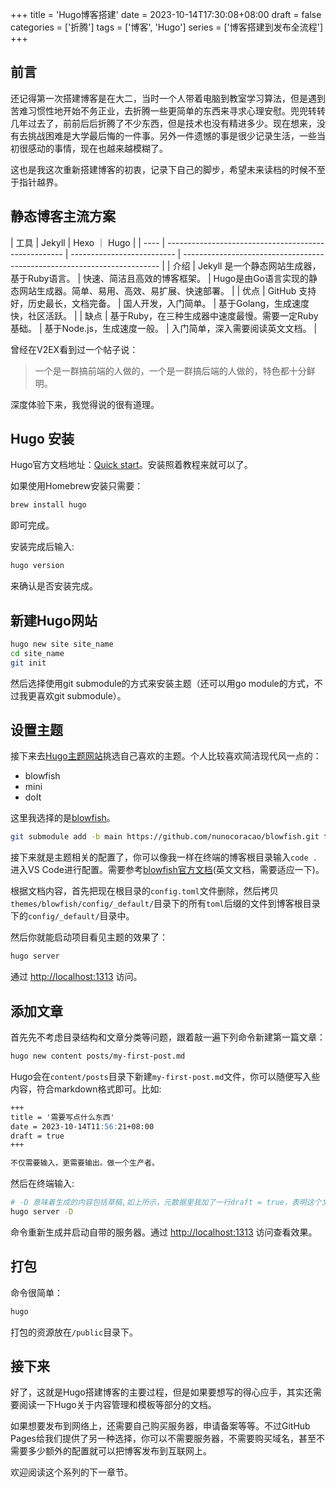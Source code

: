 +++
title = 'Hugo博客搭建'
date = 2023-10-14T17:30:08+08:00
draft = false
categories = ['折腾']
tags = ['博客', 'Hugo']
series = ['博客搭建到发布全流程']
+++

## 前言

还记得第一次搭建博客是在大二，当时一个人带着电脑到教室学习算法，但是遇到苦难习惯性地开始不务正业，去折腾一些更简单的东西来寻求心理安慰。兜兜转转几年过去了，前前后后折腾了不少东西，但是技术也没有精进多少。现在想来，没有去挑战困难是大学最后悔的一件事。另外一件遗憾的事是很少记录生活，一些当初很感动的事情，现在也越来越模糊了。

这也是我这次重新搭建博客的初衷，记录下自己的脚步，希望未来读档的时候不至于指针越界。

## 静态博客主流方案

| 工具 | Jekyll                                               | Hexo ｜  Hugo              |
| ---- | ---------------------------------------------------- | -------------------------- | ------------------------------------------------------------------------ |
| 介绍 | Jekyll 是一个静态网站生成器，基于Ruby语言。          | 快速、简洁且高效的博客框架。 | Hugo是由Go语言实现的静态网站生成器。简单、易用、高效、易扩展、快速部署。 |
| 优点 | GitHub 支持好，历史最长，文档完备。          | 国人开发，入门简单。       | 基于Golang，生成速度快，社区活跃。                                                   |
| 缺点 | 基于Ruby，在三种生成器中速度最慢。需要一定Ruby基础。 | 基于Node.js，生成速度一般。  | 入门简单，深入需要阅读英文文档。                                         |

曾经在V2EX看到过一个帖子说：
> 一个是一群搞前端的人做的，一个是一群搞后端的人做的，特色都十分鲜明。

深度体验下来，我觉得说的很有道理。

## Hugo 安装
Hugo官方文档地址：[Quick start](https://gohugo.io/getting-started/quick-start/)。安装照着教程来就可以了。

如果使用Homebrew安装只需要：
```sh
brew install hugo
```
即可完成。

安装完成后输入:
```sh
hugo version 
```
来确认是否安装完成。

## 新建Hugo网站
```sh
hugo new site site_name
cd site_name
git init
```
然后选择使用git submodule的方式来安装主题（还可以用go module的方式，不过我更喜欢git submodule）。

## 设置主题
接下来去[Hugo主题网站](https://themes.gohugo.io)挑选自己喜欢的主题。个人比较喜欢简洁现代风一点的：
- blowfish
- mini
- doIt

这里我选择的是[blowfish](https://themes.gohugo.io/themes/blowfish/)。

```sh
git submodule add -b main https://github.com/nunocoracao/blowfish.git themes/blowfish
```
接下来就是主题相关的配置了，你可以像我一样在终端的博客根目录输入`code .`进入VS Code进行配置。需要参考[blowfish官方文档](https://blowfish.page/docs/welcome/)(英文文档，需要适应一下)。

根据文档内容，首先把现在根目录的`config.toml`文件删除，然后拷贝`themes/blowfish/config/_default/`目录下的所有`toml`后缀的文件到博客根目录下的`config/_default/`目录中。

然后你就能启动项目看见主题的效果了：
```sh
hugo server
```
通过 [http://localhost:1313](http://localhost:1313) 访问。

## 添加文章
首先先不考虑目录结构和文章分类等问题，跟着敲一遍下列命令新建第一篇文章：
```sh
hugo new content posts/my-first-post.md
```
Hugo会在`content/posts`目录下新建`my-first-post.md`文件，你可以随便写入些内容，符合markdown格式即可。比如:

```md
+++
title = '需要写点什么东西'
date = 2023-10-14T11:56:21+08:00
draft = true
+++

不仅需要输入，更需要输出。做一个生产者。
```
然后在终端输入:
```sh
# -D 意味着生成的内容包括草稿,如上所示，元数据里我加了一行draft = true，表明这个文件是一个草稿，如果不加-D参数的话不会被生成。
hugo server -D
```
命令重新生成并启动自带的服务器。通过 [http://localhost:1313](http://localhost:1313) 访问查看效果。

## 打包
命令很简单：
```sh
hugo
```
打包的资源放在`/public`目录下。

## 接下来
好了，这就是Hugo搭建博客的主要过程，但是如果要想写的得心应手，其实还需要阅读一下Hugo关于内容管理和模板等部分的文档。

如果想要发布到网络上，还需要自己购买服务器，申请备案等等。不过GitHub Pages给我们提供了另一种选择，你可以不需要服务器，不需要购买域名，甚至不需要多少额外的配置就可以把博客发布到互联网上。

欢迎阅读这个系列的下一章节。
